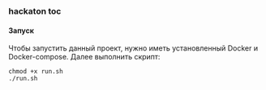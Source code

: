 ### hackaton toc
#### Запуск
Чтобы запустить данный проект, нужно иметь установленный Docker и Docker-compose.
Далее выполнить скрипт:
```
chmod +x run.sh
./run.sh
```